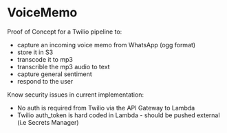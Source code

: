 # VoiceMemo

Proof of Concept for a Twilio pipeline to:

 - capture an incoming voice memo from WhatsApp (ogg format)
 - store it in S3
 - transcode it to mp3
 - transcrible the mp3 audio to text
 - capture general sentiment
 - respond to the user
 
 
Know security issues in current implementation:

 - No auth is required from Twilio via the API Gateway to Lambda
 - Twilio auth_token is hard coded in Lambda - should be pushed external (i.e Secrets Manager) 

